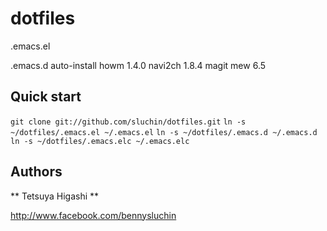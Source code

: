
dotfiles
========

.emacs.el

.emacs.d
  auto-install
  howm 1.4.0
  navi2ch 1.8.4
  magit
  mew 6.5



  
Quick start
-----------

  `git clone git://github.com/sluchin/dotfiles.git`
  `ln -s ~/dotfiles/.emacs.el ~/.emacs.el`
  `ln -s ~/dotfiles/.emacs.d ~/.emacs.d`
  `ln -s ~/dotfiles/.emacs.elc ~/.emacs.elc`

  

Authors
-------

** Tetsuya Higashi **

http://www.facebook.com/bennysluchin

